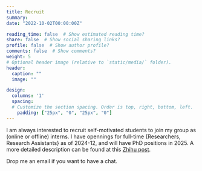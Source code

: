 ```yaml
---
title: Recruit
summary: 
date: "2022-10-02T00:00:00Z"

reading_time: false  # Show estimated reading time?
share: false  # Show social sharing links?
profile: false  # Show author profile?
comments: false  # Show comments?
weight: 5
# Optional header image (relative to `static/media/` folder).
header:
  caption: ""
  image: ""

design:
  columns: '1'
  spacing:
  # Customize the section spacing. Order is top, right, bottom, left.
    padding: ["25px", "0", "25px", "0"]
---
```


I am always interested to recruit self-motivated students to join my group as (online or offline) interns. 
I have opennings for full-time {Researchers, Research Assistants} as of 2024-12, and will have PhD positions in 2025. 
A more detailed description can be found at this [Zhihu post](https://zhuanlan.zhihu.com/p/477800872). 
<!-- I also have opennings for full-time {PhD students, Postdocs, Research Assistants} as of 2023-Oct. 

{{% callout note %}}
PhD or Mphil offers will be considered in favor of interns or RAs who worked with me, which makes both sides to be less likely to regret. 
{{% /callout %}} -->




<!-- I'm a hands-on senior postdoc: I'd like to give very concrete suggestions and have frequent (can be short) 1-1 meetings with junior student.  -->

<!-- Here is a list of my current key research interests:

- **Deep Learning**: meta learning, transformer, sample-efficient learning
- **Drug Discovery**: geometric deep learning, molecular dynamics
- **Reinforcement Learning**: offline RL, model-based RL
- **Language Processing**: code generation -->

Drop me an email if you want to have a chat. 


